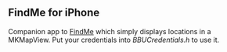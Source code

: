 ## FindMe for iPhone

Companion app to [FindMe][1] which simply displays locations in a MKMapView.
Put your credentials into *BBUCredentials.h* to use it.

[1]: https://github.com/neonichu/FindMe
